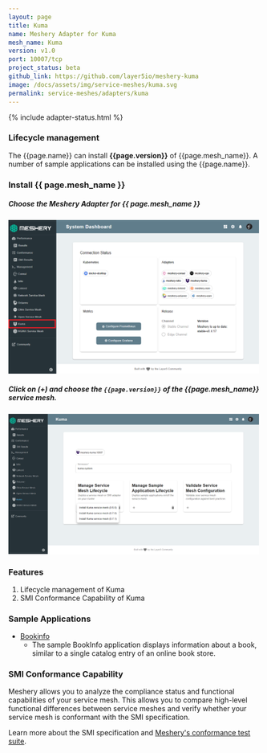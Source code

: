 ```yaml
---
layout: page
title: Kuma
name: Meshery Adapter for Kuma
mesh_name: Kuma
version: v1.0
port: 10007/tcp
project_status: beta
github_link: https://github.com/layer5io/meshery-kuma
image: /docs/assets/img/service-meshes/kuma.svg
permalink: service-meshes/adapters/kuma
---
```


{% include adapter-status.html %}

### Lifecycle management

The {{page.name}} can install **{{page.version}}** of {{page.mesh_name}}. A number of sample applications can be installed using the {{page.name}}.

### Install {{ page.mesh_name }}

##### **Choose the Meshery Adapter for {{ page.mesh_name }}**

<a href="#kuma-adapter">
  <img style="width:500px;" src="/docs/assets/img/adapters/kuma/kuma-adapter.png" />
</a>
<a href="#" class="lightbox" id="kuma-adapter">
  <span style="background-image: url('/docs/assets/img/adapters/citrix/citrix-adapter.png')"></span>
</a>

##### **Click on (+) and choose the `{{page.version}}` of the {{page.mesh_name}} service mesh.**

<a href="#kuma-install">
  <img style="width:500px;" src="/docs/assets/img/adapters/kuma/kuma-install.png" />
</a>
<a href="#" class="lightbox" id="kuma-install">
  <span style="background-image: url('/docs/assets/img/adapters/kuma/kuma-install.png')"></span>
</a>

### Features

1. Lifecycle management of Kuma
1. SMI Conformance Capability of Kuma

### Sample Applications

- [Bookinfo](/docs/guides/sample-apps#bookinfo) 
    - The sample BookInfo application displays information about a book, similar to a single catalog entry of an online book store.

### SMI Conformance Capability

Meshery allows you to analyze the compliance status and functional capabilities of your service mesh. This allows you to compare high-level functional differences between service meshes and verify whether your service mesh is conformant with the SMI specification.

Learn more about the SMI specification and [Meshery's conformance test suite](https://meshery.layer5.io/docs/functionality/smi-conformance).
